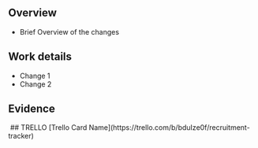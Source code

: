 ## Overview
  - Brief Overview of the changes
## Work details
  - Change 1
  - Change 2
## Evidence
  <img src=""/>
## TRELLO
  [Trello Card Name](https://trello.com/b/bduIze0f/recruitment-tracker)
